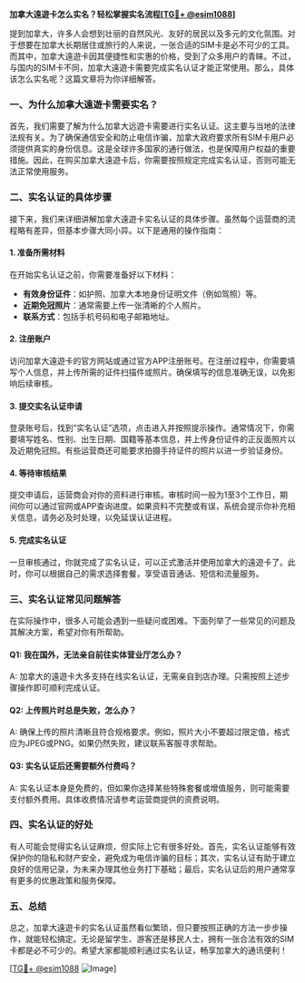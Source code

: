 **加拿大遠遊卡怎么实名？轻松掌握实名流程[[TG💪+ @esim1088](https://t.me/s/esim1088)]**

提到加拿大，许多人会想到壮丽的自然风光、友好的居民以及多元的文化氛围。对于想要在加拿大长期居住或旅行的人来说，一张合适的SIM卡是必不可少的工具。而其中，加拿大遠遊卡因其便捷性和实惠的价格，受到了众多用户的青睐。不过，与国内的SIM卡不同，加拿大遠遊卡需要完成实名认证才能正常使用。那么，具体该怎么实名呢？这篇文章将为你详细解答。

### 一、为什么加拿大遠遊卡需要实名？

首先，我们需要了解为什么加拿大远遊卡需要进行实名认证。这主要与当地的法律法规有关。为了确保通信安全和防止电信诈骗，加拿大政府要求所有SIM卡用户必须提供真实的身份信息。这是全球许多国家的通行做法，也是保障用户权益的重要措施。因此，在购买加拿大遠遊卡后，你需要按照规定完成实名认证，否则可能无法正常使用服务。

### 二、实名认证的具体步骤

接下来，我们来详细讲解加拿大遠遊卡实名认证的具体步骤。虽然每个运营商的流程略有差异，但基本步骤大同小异。以下是通用的操作指南：

#### 1. 准备所需材料
在开始实名认证之前，你需要准备好以下材料：
- **有效身份证件**：如护照、加拿大本地身份证明文件（例如驾照）等。
- **近期免冠照片**：通常需要上传一张清晰的个人照片。
- **联系方式**：包括手机号码和电子邮箱地址。

#### 2. 注册账户
访问加拿大遠遊卡的官方网站或通过官方APP注册账号。在注册过程中，你需要填写个人信息，并上传所需的证件扫描件或照片。确保填写的信息准确无误，以免影响后续审核。

#### 3. 提交实名认证申请
登录账号后，找到“实名认证”选项，点击进入并按照提示操作。通常情况下，你需要填写姓名、性别、出生日期、国籍等基本信息，并上传身份证件的正反面照片以及近期免冠照。有些运营商还可能要求拍摄手持证件的照片以进一步验证身份。

#### 4. 等待审核结果
提交申请后，运营商会对你的资料进行审核。审核时间一般为1至3个工作日，期间你可以通过官网或APP查询进度。如果资料不完整或有误，系统会提示你补充相关信息，请务必及时处理，以免延误认证进程。

#### 5. 完成实名认证
一旦审核通过，你就完成了实名认证，可以正式激活并使用加拿大的遠遊卡了。此时，你可以根据自己的需求选择套餐，享受语音通话、短信和流量服务。

### 三、实名认证常见问题解答

在实际操作中，很多人可能会遇到一些疑问或困难。下面列举了一些常见的问题及其解决方案，希望对你有所帮助。

#### Q1: 我在国外，无法亲自前往实体营业厅怎么办？
A: 加拿大的遠遊卡大多支持在线实名认证，无需亲自到店办理。只需按照上述步骤操作即可顺利完成认证。

#### Q2: 上传照片时总是失败，怎么办？
A: 确保上传的照片清晰且符合规格要求。例如，照片大小不要超过限定值，格式应为JPEG或PNG。如果仍然失败，建议联系客服寻求帮助。

#### Q3: 实名认证后还需要额外付费吗？
A: 实名认证本身是免费的，但如果你选择某些特殊套餐或增值服务，则可能需要支付额外费用。具体收费情况请参考运营商提供的资费说明。

### 四、实名认证的好处

有人可能会觉得实名认证麻烦，但实际上它有很多好处。首先，实名认证能够有效保护你的隐私和财产安全，避免成为电信诈骗的目标；其次，实名认证有助于建立良好的信用记录，为未来办理其他业务打下基础；最后，实名认证后的用户通常享有更多的优惠政策和服务保障。

### 五、总结

总之，加拿大遠遊卡的实名认证虽然看似繁琐，但只要按照正确的方法一步步操作，就能轻松搞定。无论是留学生、游客还是移民人士，拥有一张合法有效的SIM卡都是必不可少的。希望大家都能顺利通过实名认证，畅享加拿大的通讯便利！

[[TG💪+ @esim1088](https://t.me/s/esim1088) ![Image](https://i.postimg.cc/4NQfJmqS/Snipaste-2025-05-13-00-14-12.png)]